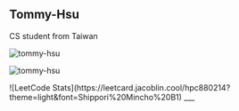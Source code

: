 <h2 align="left">Tommy-Hsu</h2>
<p>CS student from Taiwan</p>


<p><img align="center" src="https://github-readme-stats.vercel.app/api?username=tommy-hsu&show_icons=true&locale=en" alt="tommy-hsu" /></p>
<p><img align="center" src="https://github-readme-stats.vercel.app/api/top-langs?username=tommy-hsu&show_icons=true&locale=en&layout=compact" alt="tommy-hsu" /></p>
![LeetCode Stats](https://leetcard.jacoblin.cool/hpc880214?theme=light&font=Shippori%20Mincho%20B1)
___
